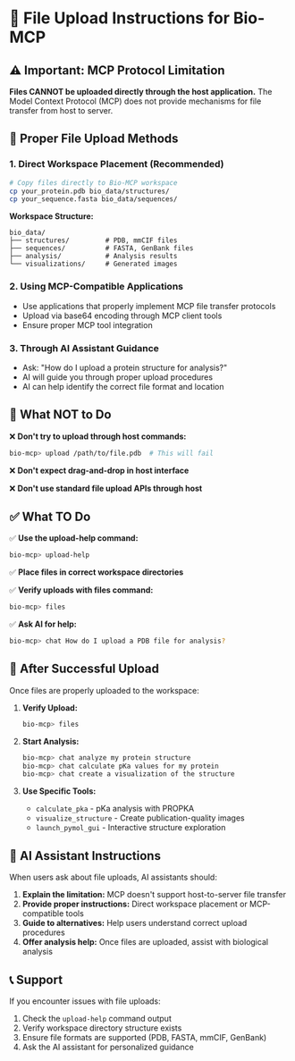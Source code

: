 # 📁 File Upload Instructions for Bio-MCP

## ⚠️ Important: MCP Protocol Limitation

**Files CANNOT be uploaded directly through the host application.** The Model Context Protocol (MCP) does not provide mechanisms for file transfer from host to server. 

## 🔧 Proper File Upload Methods

### 1. **Direct Workspace Placement** (Recommended)
```bash
# Copy files directly to Bio-MCP workspace
cp your_protein.pdb bio_data/structures/
cp your_sequence.fasta bio_data/sequences/
```

**Workspace Structure:**
```
bio_data/
├── structures/         # PDB, mmCIF files
├── sequences/          # FASTA, GenBank files  
├── analysis/           # Analysis results
└── visualizations/     # Generated images
```

### 2. **Using MCP-Compatible Applications**
- Use applications that properly implement MCP file transfer protocols
- Upload via base64 encoding through MCP client tools
- Ensure proper MCP tool integration

### 3. **Through AI Assistant Guidance**
- Ask: "How do I upload a protein structure for analysis?"
- AI will guide you through proper upload procedures
- AI can help identify the correct file format and location

## 🚫 What NOT to Do

❌ **Don't try to upload through host commands:**
```bash
bio-mcp> upload /path/to/file.pdb  # This will fail
```

❌ **Don't expect drag-and-drop in host interface**

❌ **Don't use standard file upload APIs through host**

## ✅ What TO Do

✅ **Use the upload-help command:**
```bash
bio-mcp> upload-help
```

✅ **Place files in correct workspace directories**

✅ **Verify uploads with files command:**
```bash
bio-mcp> files
```

✅ **Ask AI for help:**
```bash
bio-mcp> chat How do I upload a PDB file for analysis?
```

## 🔬 After Successful Upload

Once files are properly uploaded to the workspace:

1. **Verify Upload:**
   ```bash
   bio-mcp> files
   ```

2. **Start Analysis:**
   ```bash
   bio-mcp> chat analyze my protein structure
   bio-mcp> chat calculate pKa values for my protein
   bio-mcp> chat create a visualization of the structure
   ```

3. **Use Specific Tools:**
   - `calculate_pka` - pKa analysis with PROPKA
   - `visualize_structure` - Create publication-quality images
   - `launch_pymol_gui` - Interactive structure exploration

## 🤖 AI Assistant Instructions

When users ask about file uploads, AI assistants should:

1. **Explain the limitation:** MCP doesn't support host-to-server file transfer
2. **Provide proper instructions:** Direct workspace placement or MCP-compatible tools
3. **Guide to alternatives:** Help users understand correct upload procedures
4. **Offer analysis help:** Once files are uploaded, assist with biological analysis

## 📞 Support

If you encounter issues with file uploads:

1. Check the `upload-help` command output
2. Verify workspace directory structure exists
3. Ensure file formats are supported (PDB, FASTA, mmCIF, GenBank)
4. Ask the AI assistant for personalized guidance
